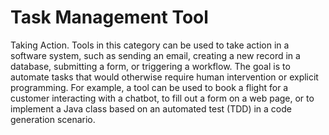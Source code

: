 # Task Management Tool

Taking Action. Tools in this category can be used to take action in a software system, such as sending an email,
creating a new record in a database, submitting a form, or triggering a workflow. The goal is to automate tasks
that would otherwise require human intervention or explicit programming. For example, a tool can be used to book a flight
for a customer interacting with a chatbot, to fill out a form on a web page, or to implement a Java class based on an
automated test (TDD) in a code generation scenario.